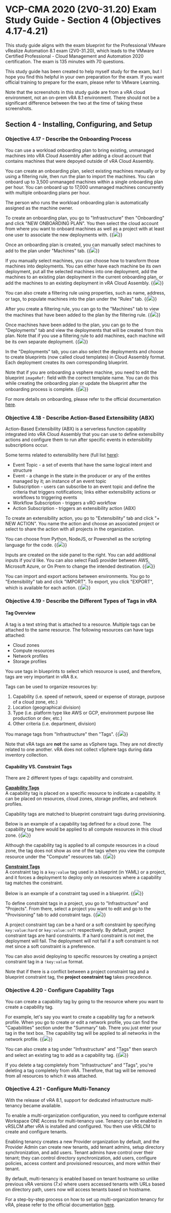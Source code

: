 # VCP-CMA 2020 (2V0-31.20) Exam Study Guide - Section 4 (Objectives 4.17-4.21)


This study guide aligns with the exam blueprint for the Professional VMware vRealize Automation 8.1 exam (2V0-31.20), which leads to the VMware Certified Professional - Cloud Management and Automation 2020 certification. The exam is 135 minutes with 70 questions. 

This study guide has been created to help myself study for the exam, but I hope you find this helpful in your own preparation for the exam. If you want official training to prepare for the exam, please refer to VMware Learning. 

Note that the screenshots in this study guide are from a vRA cloud environment, not an on-prem vRA 8.1 environment. There should not be a significant difference between the two at the time of taking these screenshots.

## Section 4 - Installing, Configuring, and Setup

### Objective 4.17 - Describe the Onboarding Process
You can use a workload onboarding plan to bring existing, unmanaged machines into vRA Cloud Assembly after adding a cloud account that contains machines that were depoyed outside of vRA Cloud Assembly.

You can create an onboarding plan, select existing machines manually or by using a filtering rule, then run the plan to import the machines. You can onboard up to 3,500 unmanaged machines within a single onboarding plan per hour. You can onboard up to 17,000 unmanaged machines concurrently with multiple onboarding plans per hour. 

The person who runs the workload onboarding plan is automatically assigned as the machine owner. 

To create an onboarding plan, you go to "Infrastructure" then "Onboarding" and click "NEW ONBOARDING PLAN". You then select the cloud account from where you want to onboard machines as well as a project with at least one user to associate the new deployments with. 
{{<image src="onboarding-plan.png" linked="true">}}

Once an onboarding plan is created, you can manually select machines to add to the plan under "Machines" tab. 
{{<image src="onboarding-plan-machines.png" linked="true">}}

If you manually select machines, you can choose how to transform those machines into deployments. You can either have each machine be its own deployment, put all the selected machines into one deployment, add the machines to an existing plan deployment in the current onboarding plan, or add the machines to an existing deployment in vRA Cloud Assembly. 
{{<image src="onboarding-plan-machines-deployment-selection.png" linked="true">}}

You can also create a filtering rule using properties, such as name, address, or tags, to populate machines into the plan under the "Rules" tab. 
{{<image src="onboarding-plan-rules.png" linked="true">}}

After you create a filtering rule, you can go to the "Machines" tab to view the machines that have been added to the plan by the filtering rule. 
{{<image src="onboarding-plan-machines-2.png" linked="true">}}

Once machines have been added to the plan, you can go to the "Deployments" tab and view the deployments that will be created from this plan. Note that if you use a filtering rule to add machines, each machine will be its own separate deployment.
{{<image src="onboarding-plan-deployments.png" linked="true">}}

In the "Deployments" tab, you can also select the deployments and choose to create blueprints (now called cloud templates) in Cloud Assembly format. Each deployment creates its own corresponding blueprint. 

Note that if you are onboarding a vsphere machine, you need to edit the blueprint `imageRef:` field with the correct template name. You can do this while creating the onboarding plan or update the blueprint after the onboarding process is complete. 
{{<image src="onboarding-plan-deployments-cloud-templates.png" linked="true">}}

For more details on onboarding, please refer to the official documentation [here][vRA8-onboarding-official-doc-link].


### Objective 4.18 - Describe Action-Based Extensibility (ABX)
Action-Based Extensibility (ABX) is a serverless function capability integrated into vRA Cloud Assembly that you can use to define extensibility actions and configure them to run after specific events in extensibility subscriptions occur. 

Some terms related to extensibility here (full list [here][vRA8-extensibility-terms-official-doc-link]):
* Event Topic - a set of events that have the same logical intent and structure
* Event - a change in the state in the producer or any of the entites managed by it; an instance of an event topic
* Subscription - users can subscribe to an event topic and define the criteria that triggers notifications; links either extensibility actions or workflows to triggering events
* Workflow Subscription - triggers a vRO workflow
* Action Subscription - triggers an extensibility action (ABX)

To create an extensibility action, you go to "Extensibility" tab and click "+ NEW ACTION". You name the action and choose an associated project or select to share the action with all projects in the organization. 

You can choose from Python, NodeJS, or Powershell as the scripting language for the code. 
{{<image src="abx.png" linked="true">}}

Inputs are created on the side panel to the right. You can add additional inputs if you'd like. You can also select FaaS provider between AWS, Microsoft Azure, or On Prem to change the intended destination. 
{{<image src="abx-2.png" linked="true">}}

You can import and export actions between environments. You go to "Extensibility" tab and click "IMPORT". To export, you click "EXPORT", which is available for each action. 
{{<image src="abx-import-export-actions.png" linked="true">}}

### Objective 4.19 - Describe the Different Types of Tags in vRA

#### Tag Overview
A tag is a text string that is attached to a resource. Multiple tags can be attached to the same resource. The following resources can have tags attached:
* Cloud zones
* Compute resources
* Network profiles
* Storage profiles

You use tags in blueprints to select which resource is used, and therefore, tags are very important in vRA 8.x. 

Tags can be used to organize resources by:
1. Capability (i.e. speed of network, speed or expense of storage, purpose of a cloud zone, etc.)
2. Location (geographical division)
3. Type (i.e. platform type like AWS or GCP, environment purpose like production or dev, etc.)
4. Other criteria (i.e. department, division)

You manage tags from "Infrastructure" then "Tags".
{{<image src="tag-management.png" linked="true">}}

Note that vRA tags are <b>not</b> the same as vSphere tags. They are not directly related to one another. vRA does not collect vSphere tags during data inventory collection. 

#### Capability VS. Constraint Tags
There are 2 different types of tags: capability and constraint. 

<b><u>Capability Tags</b></u><br>
A capability tag is placed on a specific resource to indicate a capability. It can be placed on resources, cloud zones, storage profiles, and network profiles. 

Capability tags are matched to blueprint constraint tags during provisioning. 

Below is an example of a capability tag defined for a cloud zone. The capability tag here would be applied to all compute resources in this cloud zone. 
{{<image src="capability-tag.png" linked="true">}}

Although the capability tag is applied to all compute resources in a cloud zone, the tag does not show as one of the tags when you view the compute resource under the "Compute" resources tab. 
{{<image src="capability-tag-under-resources.png" linked="true">}}

<b><u>Constraint Tags</b></u><br>
A constraint tag is a `key:value` tag used in a blueprint (in YAML) or a project, and it forces a deployment to deploy only on resources where a capability tag matches the constraint. 

Below is an example of a constraint tag used in a blueprint.
{{<image src="blueprint-constraint-tag.png" linked="true">}}

To define constraint tags in a project, you go to "Infrastructure" and "Projects". From there, select a project you want to edit and go to the "Provisioning" tab to add constraint tags. 
{{<image src="project-constraint-tags.png" linked="true">}}

A project constraint tag can be a hard or a soft constraint by specifying `key:value:hard` or `key:value:soft` respectively. By default, project constraint tags are hard constraints. If a hard constraint is not met, the deployment will fail. The deployment will not fail if a soft constraint is not met since a soft constraint is a preference.

You can also avoid deploying to specific resources by creating a project constraint tag in a `!key:value` format. 

Note that if there is a conflict between a project constraint tag and a blueprint constraint tag, the <b>project constraint tag</b> takes precedence. 

### Objective 4.20 - Configure Capability Tags
You can create a capability tag by going to the resource where you want to create a capability tag. 

For example, let's say you want to create a capability tag for a network profile. When you go to create or edit a network profile, you can find the "Capabilities" section under the "Summary" tab. There you just enter your tag in the text box. The capability tag will be applied to all networks in the network profile. 
{{<image src="capability-tag-network-profile.png" linked="true">}}

You can also create a tag  under "Infrastructure" and "Tags" then search and select an existing tag to add as a capability tag. 
{{<image src="existing-tag-as-capability-tag.png" linked="true">}}

If you delete a tag completely from "Infrastructure" and "Tags", you're deleting a tag completely from vRA. Therefore, that tag will be removed from all resources to which it was attached. 

### Objective 4.21 - Configure Multi-Tenancy
With the release of vRA 8.1, support for dedicated infrastructure multi-tenancy became available. 

To enable a multi-organization configuration, you need to configure external Workspace ONE Access for multi-tenancy use. Tenancy can be enabled in vRSLCM after vRA is installed and configured. You then use vRSLCM to create and configure tenants. 

Enabling tenancy creates a new Provider organization by default, and the Provider Admin can create new tenants, add tenant admins, setup directory synchronization, and add users. Tenant admins have control over their tenant; they can control directory synchronization, add users, configure policies, access content and provisioned resources, and more within their tenant. 

By default, multi-tenancy is enabled based on tenant hostname so unlike previous vRA versions (7.x) where users accessed tenants with URLs based on directory path, users now will access tenants based on hostname. 

For a step-by-step process on how to set up multi-organization tenancy for vRA, please refer to the official documentation [here][vRA8-multi-tenancy-setup-official-doc-link].



[vRA8-onboarding-official-doc-link]: https://docs.vmware.com/en/vRealize-Automation/8.1/Using-and-Managing-Cloud-Assembly/GUID-B8037EFB-27A9-4351-A528-E3FFFB5DD586.html
[vRA8-extensibility-terms-official-doc-link]: https://docs.vmware.com/en/vRealize-Automation/8.1/Using-and-Managing-Cloud-Assembly/GUID-86CF0C87-6462-4E64-8DE6-85ECD1353121.html
[vRA8-multi-tenancy-setup-official-doc-link]: https://docs.vmware.com/en/vRealize-Automation/8.1/Administering/GUID-1D0D01DB-F19C-4328-B24C-9CA4C58CDCE4.html
